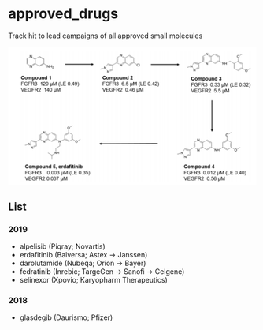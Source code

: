 # approved_drugs
Track hit to lead campaigns of all approved small molecules

![Alt text](image.png?raw=true )


## List

### 2019

 - alpelisib (Piqray; Novartis)
 - erdafitinib (Balversa; Astex -> Janssen)
 - darolutamide (Nubeqa; Orion -> Bayer) 
 - fedratinib (Inrebic; TargeGen -> Sanofi -> Celgene)
 - selinexor (Xpovio; Karyopharm Therapeutics)

### 2018

 - glasdegib (Daurismo; Pfizer)
 

